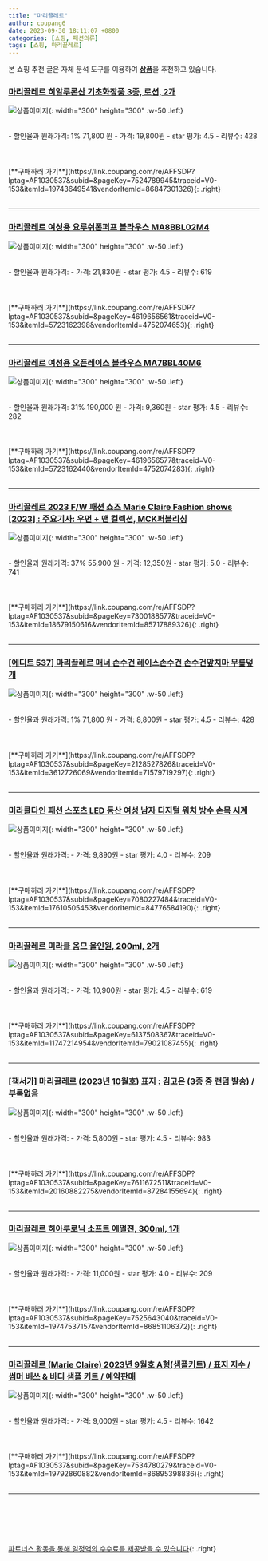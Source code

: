 ```yaml
---
title: "마리끌레르"
author: coupang6
date: 2023-09-30 18:11:07 +0800
categories: [쇼핑, 패션의류]
tags: [쇼핑, 마리끌레르]
---
```


본 쇼핑 추천 글은 자체 분석 도구를 이용하여 [**상품**](https://link.coupang.com/a/bao1ui)을 추천하고 있습니다.

### [마리끌레르 히알루론산 기초화장품 3종, 로션, 2개](https://link.coupang.com/re/AFFSDP?lptag=AF1030537&subid=&pageKey=7524789945&traceid=V0-153&itemId=19743649541&vendorItemId=86847301326)

![상품이미지](https://thumbnail10.coupangcdn.com/thumbnails/remote/230x230ex/image/vendor_inventory/6998/4250266cec8660a7a5b131a6f2ec120f700f72c37d2f635fecaa5fa7165b.jpg){: width="300" height="300" .w-50 .left}


<br>
- 할인율과 원래가격: 1%  71,800   원
- 가격: 19,800원
- star 평가: 4.5
- 리뷰수: 428
<br>
<br>
<br>
<br>
[**구매하러 가기**](https://link.coupang.com/re/AFFSDP?lptag=AF1030537&subid=&pageKey=7524789945&traceid=V0-153&itemId=19743649541&vendorItemId=86847301326){: .right}
<br>
<br>

---

### [마리끌레르 여성용 요루쉬폰퍼프 블라우스 MA8BBL02M4](https://link.coupang.com/re/AFFSDP?lptag=AF1030537&subid=&pageKey=4619656561&traceid=V0-153&itemId=5723162398&vendorItemId=4752074653)

![상품이미지](https://thumbnail9.coupangcdn.com/thumbnails/remote/230x230ex/image/retail/images/2019/05/09/13/7/caeb5724-63ef-48a1-8bc1-a2ffc5eef4e5.jpg){: width="300" height="300" .w-50 .left}


<br>
- 할인율과 원래가격: 
- 가격: 21,830원
- star 평가: 4.5
- 리뷰수: 619
<br>
<br>
<br>
<br>
[**구매하러 가기**](https://link.coupang.com/re/AFFSDP?lptag=AF1030537&subid=&pageKey=4619656561&traceid=V0-153&itemId=5723162398&vendorItemId=4752074653){: .right}
<br>
<br>

---

### [마리끌레르 여성용 오픈레이스 블라우스 MA7BBL40M6](https://link.coupang.com/re/AFFSDP?lptag=AF1030537&subid=&pageKey=4619656577&traceid=V0-153&itemId=5723162440&vendorItemId=4752074283)

![상품이미지](https://thumbnail8.coupangcdn.com/thumbnails/remote/230x230ex/image/retail/images/2019/05/10/10/5/f0e4c0e1-8310-4569-9614-f70d805b9079.jpg){: width="300" height="300" .w-50 .left}


<br>
- 할인율과 원래가격: 31%  190,000   원
- 가격: 9,360원
- star 평가: 4.5
- 리뷰수: 282
<br>
<br>
<br>
<br>
[**구매하러 가기**](https://link.coupang.com/re/AFFSDP?lptag=AF1030537&subid=&pageKey=4619656577&traceid=V0-153&itemId=5723162440&vendorItemId=4752074283){: .right}
<br>
<br>

---

### [마리끌레르 2023 F/W 패션 쇼즈 Marie Claire Fashion shows [2023] : 주요기사: 우먼 + 맨 컬렉션, MCK퍼블리싱](https://link.coupang.com/re/AFFSDP?lptag=AF1030537&subid=&pageKey=7300188577&traceid=V0-153&itemId=18679150616&vendorItemId=85717889326)

![상품이미지](https://thumbnail9.coupangcdn.com/thumbnails/remote/230x230ex/image/vendor_inventory/5df1/e93ec19e39ba162b0e13a9b50742c67fe3cadc659a0ffe6c749e7c33a55e.png){: width="300" height="300" .w-50 .left}


<br>
- 할인율과 원래가격: 37%  55,900   원
- 가격: 12,350원
- star 평가: 5.0
- 리뷰수: 741
<br>
<br>
<br>
<br>
[**구매하러 가기**](https://link.coupang.com/re/AFFSDP?lptag=AF1030537&subid=&pageKey=7300188577&traceid=V0-153&itemId=18679150616&vendorItemId=85717889326){: .right}
<br>
<br>

---

### [[에디트 537] 마리끌레르 매너 손수건 레이스손수건 손수건앞치마 무릎덮개](https://link.coupang.com/re/AFFSDP?lptag=AF1030537&subid=&pageKey=2128527826&traceid=V0-153&itemId=3612726069&vendorItemId=71579719297)

![상품이미지](https://thumbnail8.coupangcdn.com/thumbnails/remote/230x230ex/image/vendor_inventory/9df4/2052f76e5d890b99b5580dfaced5f546dd0b389de459f7110990b9ffc22a.jpg){: width="300" height="300" .w-50 .left}


<br>
- 할인율과 원래가격: 1%  71,800   원
- 가격: 8,800원
- star 평가: 4.5
- 리뷰수: 428
<br>
<br>
<br>
<br>
[**구매하러 가기**](https://link.coupang.com/re/AFFSDP?lptag=AF1030537&subid=&pageKey=2128527826&traceid=V0-153&itemId=3612726069&vendorItemId=71579719297){: .right}
<br>
<br>

---

### [미라클다인 패션 스포츠 LED 등산 여성 남자 디지털 워치 방수 손목 시계](https://link.coupang.com/re/AFFSDP?lptag=AF1030537&subid=&pageKey=7080227484&traceid=V0-153&itemId=17610505453&vendorItemId=84776584190)

![상품이미지](https://thumbnail10.coupangcdn.com/thumbnails/remote/230x230ex/image/vendor_inventory/602f/7d5e9ab68ea31d0bfc3b8789ce891f699c55b64fcc54c88eefd5eeb9d489.jpg){: width="300" height="300" .w-50 .left}


<br>
- 할인율과 원래가격: 
- 가격: 9,890원
- star 평가: 4.0
- 리뷰수: 209
<br>
<br>
<br>
<br>
[**구매하러 가기**](https://link.coupang.com/re/AFFSDP?lptag=AF1030537&subid=&pageKey=7080227484&traceid=V0-153&itemId=17610505453&vendorItemId=84776584190){: .right}
<br>
<br>

---

### [마리끌레르 미라클 옴므 올인원, 200ml, 2개](https://link.coupang.com/re/AFFSDP?lptag=AF1030537&subid=&pageKey=6137508367&traceid=V0-153&itemId=11747214954&vendorItemId=79021087455)

![상품이미지](https://thumbnail6.coupangcdn.com/thumbnails/remote/230x230ex/image/rs_quotation_api/vspmr6ol/b3982eb2f2744dd8b7b6b74ce9c8cd3a.jpg){: width="300" height="300" .w-50 .left}


<br>
- 할인율과 원래가격: 
- 가격: 10,900원
- star 평가: 4.5
- 리뷰수: 619
<br>
<br>
<br>
<br>
[**구매하러 가기**](https://link.coupang.com/re/AFFSDP?lptag=AF1030537&subid=&pageKey=6137508367&traceid=V0-153&itemId=11747214954&vendorItemId=79021087455){: .right}
<br>
<br>

---

### [[책서가] 마리끌레르 (2023년 10월호) 표지 : 김고은 (3종 중 랜덤 발송) /부록없음](https://link.coupang.com/re/AFFSDP?lptag=AF1030537&subid=&pageKey=7611672511&traceid=V0-153&itemId=20160882275&vendorItemId=87284155694)

![상품이미지](https://thumbnail6.coupangcdn.com/thumbnails/remote/230x230ex/image/vendor_inventory/e8b5/da199384745c9f02330bd1ff2ce5d3dd5a717d955736d89d5de88e394bc4.jpg){: width="300" height="300" .w-50 .left}


<br>
- 할인율과 원래가격: 
- 가격: 5,800원
- star 평가: 4.5
- 리뷰수: 983
<br>
<br>
<br>
<br>
[**구매하러 가기**](https://link.coupang.com/re/AFFSDP?lptag=AF1030537&subid=&pageKey=7611672511&traceid=V0-153&itemId=20160882275&vendorItemId=87284155694){: .right}
<br>
<br>

---

### [마리끌레르 히아루로닉 소프트 에멀젼, 300ml, 1개](https://link.coupang.com/re/AFFSDP?lptag=AF1030537&subid=&pageKey=7525643040&traceid=V0-153&itemId=19747537157&vendorItemId=86851106372)

![상품이미지](https://thumbnail6.coupangcdn.com/thumbnails/remote/230x230ex/image/retail/images/2023/08/11/16/0/de6106a3-c6af-468e-bda9-6a06ee2d5ed2.jpg){: width="300" height="300" .w-50 .left}


<br>
- 할인율과 원래가격: 
- 가격: 11,000원
- star 평가: 4.0
- 리뷰수: 209
<br>
<br>
<br>
<br>
[**구매하러 가기**](https://link.coupang.com/re/AFFSDP?lptag=AF1030537&subid=&pageKey=7525643040&traceid=V0-153&itemId=19747537157&vendorItemId=86851106372){: .right}
<br>
<br>

---

### [마리끌레르 (Marie Claire) 2023년 9월호 A형(샘플키트) / 표지 지수 / 썸머 배쓰 & 바디 샘플 키트 / 예약판매](https://link.coupang.com/re/AFFSDP?lptag=AF1030537&subid=&pageKey=7534780279&traceid=V0-153&itemId=19792860882&vendorItemId=86895398836)

![상품이미지](https://thumbnail7.coupangcdn.com/thumbnails/remote/230x230ex/image/vendor_inventory/f645/23bdeb310a2885d7e04e7f44b0e7b1d969720d91ec9d5216f20b9d69f4f8.jpg){: width="300" height="300" .w-50 .left}


<br>
- 할인율과 원래가격: 
- 가격: 9,000원
- star 평가: 4.5
- 리뷰수: 1642
<br>
<br>
<br>
<br>
[**구매하러 가기**](https://link.coupang.com/re/AFFSDP?lptag=AF1030537&subid=&pageKey=7534780279&traceid=V0-153&itemId=19792860882&vendorItemId=86895398836){: .right}
<br>
<br>

---
<br><br><br><br><br> [파트너스 활동을 통해 일정액의 수수료를 제공받을 수 있습니다](https://link.coupang.com/a/bao1ui){: .right}